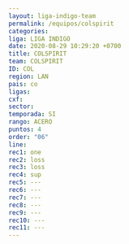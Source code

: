 ```yaml
---
layout: liga-indigo-team
permalink: /equipos/colspirit
categories: 
liga: LIGA INDIGO
date: 2020-08-29 10:29:20 +0700
title: COLSPIRIT
team: COLSPIRIT
ID: COL
region: LAN
pais: co
ligas: 
cxf: 
sector: 
temporada: SI
rango: ACERO
puntos: 4
order: "06"
line: 
rec1: one
rec2: loss
rec3: loss
rec4: sup
rec5: ---
rec6: ---
rec7: ---
rec8: ---
rec9: ---
rec10: ---
rec11: ---
---
```

